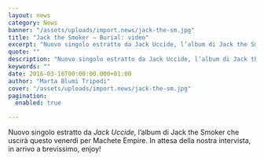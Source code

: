 ```yaml
---
layout: news
category: News
banner: "/assets/uploads/import.news/jack-the-sm.jpg"
title: "Jack the Smoker – Burial: video"
excerpt: "Nuovo singolo estratto da Jack Uccide, l’album di Jack the Smoker che uscirà questo venerdì per Machete Empire. In attesa della nostra intervista, in arrivo a brevissimo, enjoy!"
quote: ""
description: "Nuovo singolo estratto da Jack Uccide, l’album di Jack the Smoker che uscirà questo venerdì per Machete Empire. In attesa della nostra intervista, in arrivo a brevissimo, enjoy!"
keywords: ""
date: 2016-03-16T00:00:00.000+01:00
author: "Marta Blumi Tripodi"
cover: "/assets/uploads/import.news/jack-the-sm.jpg"
pagination:
  enabled: true

---
```


Nuovo singolo estratto da _Jack Uccide_, l’album di Jack the Smoker che uscirà questo venerdì per Machete Empire. In attesa della nostra intervista, in arrivo a brevissimo, enjoy!